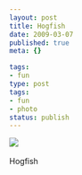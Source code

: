 ```yaml
---
layout: post
title: Hogfish
date: 2009-03-07
published: true
meta: {}

tags:
- fun
type: post
tags:
- fun
- photo
status: publish
---
```

![](http://media.eick.us/2011/05/4Lbi8pbnEksjgjtm4MY7XJ3oo1_500.jpg)<br /><br />Hogfish
